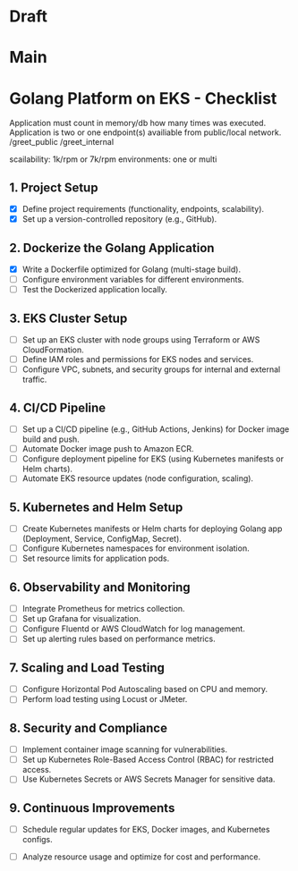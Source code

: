 # Draft

# Main
# Golang Platform on EKS - Checklist
Application must count in memory/db how many times was executed.
Application is two or one endpoint(s) availiable from public/local network.
/greet_public
/greet_internal

scailability: 1k/rpm or 7k/rpm
environments: one or multi

## 1. Project Setup
- [X] Define project requirements (functionality, endpoints, scalability).
- [X] Set up a version-controlled repository (e.g., GitHub).

## 2. Dockerize the Golang Application
- [X] Write a Dockerfile optimized for Golang (multi-stage build).
- [ ] Configure environment variables for different environments.
- [ ] Test the Dockerized application locally.

## 3. EKS Cluster Setup
- [ ] Set up an EKS cluster with node groups using Terraform or AWS CloudFormation.
- [ ] Define IAM roles and permissions for EKS nodes and services.
- [ ] Configure VPC, subnets, and security groups for internal and external traffic.

## 4. CI/CD Pipeline
- [ ] Set up a CI/CD pipeline (e.g., GitHub Actions, Jenkins) for Docker image build and push.
- [ ] Automate Docker image push to Amazon ECR.
- [ ] Configure deployment pipeline for EKS (using Kubernetes manifests or Helm charts).
- [ ] Automate EKS resource updates (node configuration, scaling).

## 5. Kubernetes and Helm Setup
- [ ] Create Kubernetes manifests or Helm charts for deploying Golang app (Deployment, Service, ConfigMap, Secret).
- [ ] Configure Kubernetes namespaces for environment isolation.
- [ ] Set resource limits for application pods.

## 6. Observability and Monitoring
- [ ] Integrate Prometheus for metrics collection.
- [ ] Set up Grafana for visualization.
- [ ] Configure Fluentd or AWS CloudWatch for log management.
- [ ] Set up alerting rules based on performance metrics.

## 7. Scaling and Load Testing
- [ ] Configure Horizontal Pod Autoscaling based on CPU and memory.
- [ ] Perform load testing using Locust or JMeter.

## 8. Security and Compliance
- [ ] Implement container image scanning for vulnerabilities.
- [ ] Set up Kubernetes Role-Based Access Control (RBAC) for restricted access.
- [ ] Use Kubernetes Secrets or AWS Secrets Manager for sensitive data.

## 9. Continuous Improvements
- [ ] Schedule regular updates for EKS, Docker images, and Kubernetes configs.
- [ ] Analyze resource usage and optimize for cost and performance.


